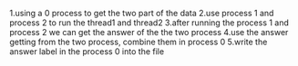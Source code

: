 1.using a 0 process to get the two part of the data
2.use process 1 and process 2 to run the thread1 and thread2
3.after running the process 1 and process 2 we can get the answer of the the two process
4.use the answer getting from the two process, combine them in process 0
5.write the answer label in the process 0 into the file

